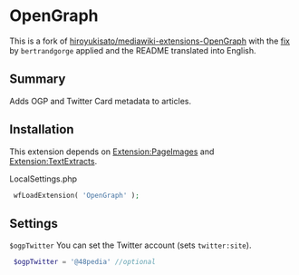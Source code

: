 # OpenGraph

This is a fork of [hiroyukisato/mediawiki-extensions-OpenGraph](https://github.com/hiroyukisato/mediawiki-extensions-OpenGraph) with the [fix](https://github.com/hiroyukisato/mediawiki-extensions-OpenGraph/pull/2) by `bertrandgorge` applied and the README translated into English.
## Summary

Adds OGP and Twitter Card metadata to articles.

## Installation
This extension depends on [Extension:PageImages](https://www.mediawiki.org/wiki/Extension:PageImages) and [Extension:TextExtracts](https://www.mediawiki.org/wiki/Extension:TextExtracts).

LocalSettings.php
```php
 wfLoadExtension( 'OpenGraph' );
```

## Settings

```$ogpTwitter``` You can set the Twitter account (sets `twitter:site`).

```php
 $ogpTwitter = '@48pedia' //optional
```
